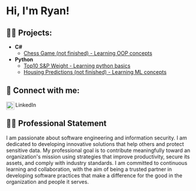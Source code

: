 <h1>Hi, I'm Ryan! <br/></h1>

<h2>👨‍💻 Projects:</h2>

- <b>C#</b>
  - [Chess Game (not finished) - Learning OOP concepts](https://github.com/675rkk/ChessGame/releases/tag/v0.3.0)
- <b>Python</b>
  - [Top10 S&P Weight - Learning python basics](https://github.com/675rkk/StdDev/releases/tag/v0.0.0)
  - [Housing Predictions (not finished) - Learning ML concepts](https://github.com/675rkk/HousePricing_ML/releases/tag/v0.0.0)

<h2>🤳 Connect with me:</h2>

[<img align="left" alt="RyanKawaoka | LinkedIn" width="22px" src="https://cdn.jsdelivr.net/npm/simple-icons@v3/icons/linkedin.svg" />][linkedin]

[linkedin]: https://www.linkedin.com/in/ryan-kawaoka/
LinkedIn

<h2>🧑‍💼 Professional Statement</h2>
<p>
I am passionate about software engineering and information security. I am dedicated to developing innovative solutions that help others and protect sensitive data. My professional goal is to contribute meaningfully toward an organization's mission using strategies that improve productivity, secure its assets, and comply with industry standards. I am committed to continuous learning and collaboration, with the aim of being a trusted partner in developing software practices that make a difference for the good in the organization and people it serves.
</p>

<!--
**675rkk/675rkk** is a ✨ _special_ ✨ repository because its `README.md` (this file) appears on your GitHub profile.

Here are some ideas to get you started:

- 🔭 I’m currently working on ...
- 🌱 I’m currently learning ...
- 👯 I’m looking to collaborate on ...
- 🤔 I’m looking for help with ...
- 💬 Ask me about ...
- 📫 How to reach me: ...
- 😄 Pronouns: ...
- ⚡ Fun fact: ...
-->
